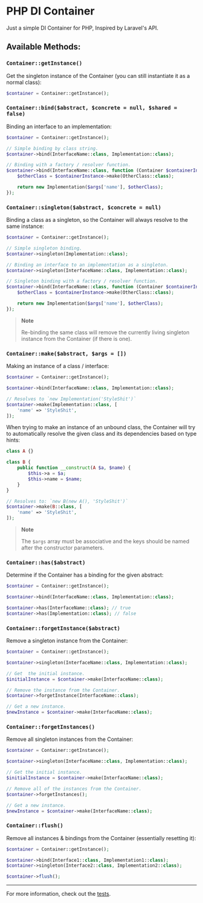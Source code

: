 # PHP DI Container
Just a simple DI Container for PHP, Inspired by Laravel's API.

## Available Methods:

### `Container::getInstance()`
Get the singleton instance of the Container (you can still instantiate it as a normal class):

```PHP
$container = Container::getInstance();
```


### `Container::bind($abstract, $concrete = null, $shared = false)`
Binding an interface to an implementation:

```PHP
$container = Container::getInstance();

// Simple binding by class string.
$container->bind(InterfaceName::class, Implementation::class);

// Binding with a factory / resolver function.
$container->bind(InterfaceName::class, function (Container $containerInstance, $args) {
    $otherClass = $containerInstance->make(OtherClass::class);

    return new Implementation($args['name'], $otherClass);
});
```


### `Container::singleton($abstract, $concrete = null)`
Binding a class as a singleton, so the Container will always resolve to the same instance:

```PHP
$container = Container::getInstance();

// Simple singleton binding.
$container->singleton(Implementation::class);

// Binding an interface to an implementation as a singleton.
$container->singleton(InterfaceName::class, Implementation::class);

// Singleton binding with a factory / resolver function.
$container->bind(InterfaceName::class, function (Container $containerInstance, $args) {
    $otherClass = $containerInstance->make(OtherClass::class);

    return new Implementation($args['name'], $otherClass);
});
```

> **Note**
>
> Re-binding the same class will remove the currently living singleton instance from the Container (if there is one).


### `Container::make($abstract, $args = [])`
Making an instance of a class / interface:

```PHP
$container = Container::getInstance();

$container->bind(InterfaceName::class, Implementation::class);

// Resolves to `new Implementation('StyleShit')`
$container->make(Implementation::class, [
    'name' => 'StyleShit',
]);
```

When trying to make an instance of an unbound class, the Container will try to automatically resolve the given class and its dependencies based on type hints:

```PHP
class A {}

class B {
    public function __construct(A $a, $name) {
        $this->a = $a;
        $this->name = $name;
    }
}

// Resolves to: `new B(new A(), 'StyleShit')`
$container->make(B::class, [
    'name' => 'StyleShit',
]);
```

> **Note**
> 
> The `$args` array must be associative and the keys should be named after the constructor parameters.


### `Container::has($abstract)`
Determine if the Container has a binding for the given abstract:

```PHP
$container = Container::getInstance();

$container->bind(InterfaceName::class, Implementation::class);

$container->has(InterfaceName::class); // true
$container->has(Implementation::class); // false
```


### `Container::forgetInstance($abstract)`
Remove a singleton instance from the Container:


```PHP
$container = Container::getInstance();

$container->singleton(InterfaceName::class, Implementation::class);

// Get  the initial instance.
$initialInstance = $container->make(InterfaceName::class);

// Remove the instance from the Container.
$container->forgetInstance(InterfaceName::class);

// Get a new instance.
$newInstance = $container->make(InterfaceName::class);
```


### `Container::forgetInstances()`
Remove all singleton instances from the Container:


```PHP
$container = Container::getInstance();

$container->singleton(InterfaceName::class, Implementation::class);

// Get the initial instance.
$initialInstance = $container->make(InterfaceName::class);

// Remove all of the instances from the Container.
$container->forgetInstances();

// Get a new instance.
$newInstance = $container->make(InterfaceName::class);
```


### `Container::flush()`
Remove all instances & bindings from the Container (essentially resetting it):


```PHP
$container = Container::getInstance();

$container->bind(Interface1::class, Implementation1::class);
$container->singleton(Interface2::class, Implementation2::class);

$container->flush();
```

___
For more information, check out the [tests](./tests/ContainerTest.php).